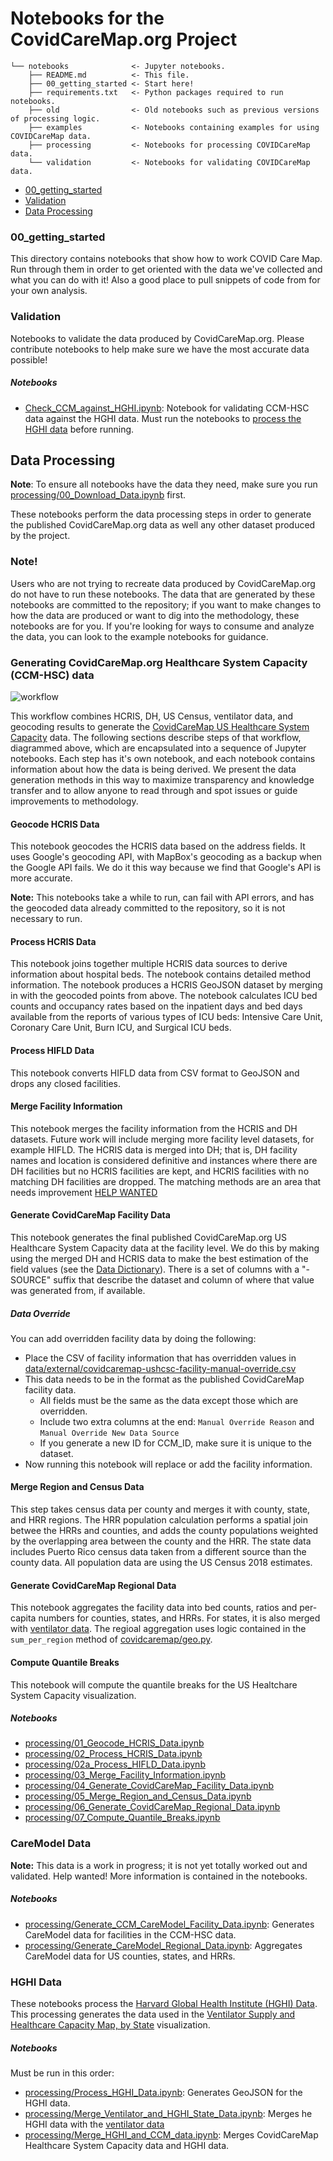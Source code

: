 # Notebooks for the CovidCareMap.org Project

    └── notebooks              <- Jupyter notebooks.
        ├── README.md          <- This file.
        ├── 00_getting_started <- Start here!
        ├── requirements.txt   <- Python packages required to run notebooks.
        ├── old                <- Old notebooks such as previous versions of processing logic.
        ├── examples           <- Notebooks containing examples for using COVIDCareMap data.
        ├── processing         <- Notebooks for processing COVIDCareMap data.
        └── validation         <- Notebooks for validating COVIDCareMap data.

- [00_getting_started](#00_getting_started)
- [Validation](#Validation)
- [Data Processing](#data-processing)

### 00_getting_started

This directory contains notebooks that show how to work COVID Care Map.
Run through them in order to get oriented with the data we've collected and what you can do with it!
Also a good place to pull snippets of code from for your own analysis.

### Validation

Notebooks to validate the data produced by CovidCareMap.org. Please contribute notebooks to help make sure
we have the most accurate data possible!

##### Notebooks

- [Check_CCM_against_HGHI.ipynb](Check_CCM_against_HGHI.ipynb): Notebook for validating CCM-HSC data against the HGHI data. Must run the notebooks to [process the HGHI data](#hghi-data) before running.

## Data Processing

**Note**: To ensure all notebooks have the data they need, make sure you run
[processing/00_Download_Data.ipynb](processing/00_Download_Data.ipynb) first.

These notebooks perform the data processing steps in order to generate the published CovidCareMap.org data
as well any other dataset produced by the project.

### Note!

Users who are not trying to recreate data produced by CovidCareMap.org do not have to run these
notebooks. The data that are generated by these notebooks are committed to the repository; if you
want to make changes to how the data are produced or want to dig into the methodology, these notebooks
are for you. If you're looking for ways to consume and analyze the data, you can look to the example
notebooks for guidance.

### Generating CovidCareMap.org Healthcare System Capacity (CCM-HSC) data

![workflow](images/ccm-notebook-workflow.png)

This workflow combines HCRIS, DH, US Census, ventilator data, and geocoding results to generate the [CovidCareMap US Healthcare System Capacity](../data/README.md#covidcaremap-us-healthcare-system-capacity-data) data. The following sections describe steps of that workflow, diagrammed above, which are encapsulated into a sequence of Jupyter notebooks. Each step has it's own notebook, and each notebook contains information about how the data is being derived. We present the data generation methods in this way to maximize transparency and knowledge transfer and to allow anyone to read through and spot issues or guide improvements to methodology.

#### Geocode HCRIS Data

This notebook geocodes the HCRIS data based on the address fields. It uses Google's geocoding API, with MapBox's geocoding as a backup when the Google API fails. We do it this way because we find that Google's API
is more accurate.

**Note:** This notebooks take a while to run, can fail with API errors, and has the geocoded data already committed to the repository, so it is not necessary to run.

#### Process HCRIS Data

This notebook joins together multiple HCRIS data sources to derive information about hospital beds. The
notebook contains detailed method information. The notebook produces a HCRIS GeoJSON dataset by
merging in with the geocoded points from above. The notebook calculates ICU bed counts and
occupancy rates based on the inpatient days and bed days available from the reports of various
types of ICU beds: Intensive Care Unit, Coronary Care Unit, Burn ICU, and Surgical ICU beds.

#### Process HIFLD Data

This notebook converts HIFLD data from CSV format to GeoJSON and drops any closed facilities.

#### Merge Facility Information

This notebook merges the facility information from the HCRIS and DH datasets.
Future work will include merging more facility level datasets, for example HIFLD.
The HCRIS data is merged into DH; that is, DH facility names and location is considered
definitive and instances where there are DH facilities but no HCRIS facilities are kept, and
HCRIS facilities with no matching DH facilities are dropped. The matching methods are an
area that needs improvement [HELP WANTED](../README.md#contribiting)

#### Generate CovidCareMap Facility Data

This notebook generates the final published CovidCareMap.org US Healthcare System Capacity data
at the facility level. We do this by making using the merged DH and HCRIS data to make the best
estimation of the field values (see the [Data Dictionary](../data/README.md#covidcaremap-capcity-data-dictionary)).
There is a set of columns with a "- SOURCE" suffix that describe the dataset and column of where that
value was generated from, if available.

##### Data Override

You can add overridden facility data by doing the following:
- Place the CSV of facility information that has overridden values in [data/external/covidcaremap-ushcsc-facility-manual-override.csv](../data/README.md#covidcaremaporg-us-healthcare-system-capacity---manual-override)
- This data needs to be in the format as the published CovidCareMap facility data.
  - All fields must be the same as the data except those which are overridden.
  - Include two extra columns at the end: `Manual Override Reason` and `Manual Override New Data Source`
  - If you generate a new ID for CCM_ID, make sure it is unique to the dataset.
- Now running this notebook will replace or add the facility information.

#### Merge Region and Census Data

This step takes census data per county and merges it with county, state, and HRR regions. The HRR population calculation performs a spatial join betwee the HRRs and counties, and adds the county populations weighted by the overlapping area between the county and the HRR. The state data includes Puerto Rico census data taken from a different source than the county data. All population data are using the US Census 2018 estimates.

#### Generate CovidCareMap Regional Data

This notebook aggregates the facility data into bed counts, ratios and per-capita numbers for
counties, states, and HRRs. For states, it is also merged with [ventilator data](../data/README.md#ventilator-data).
The regioal aggregation uses logic contained in the `sum_per_region` method of [covidcaremap/geo.py](../covidcaremap/geo.py).

#### Compute Quantile Breaks

This notebook will compute the quantile breaks for the US Healtchare System Capacity visualization.

##### Notebooks

- [processing/01_Geocode_HCRIS_Data.ipynb](processing/01_Geocode_HCRIS_Data.ipynb)
- [processing/02_Process_HCRIS_Data.ipynb](processing/02_Process_HCRIS_Data.ipynb)
- [processing/02a_Process_HIFLD_Data.ipynb](processing/02_Process_HIFLD_Data.ipynb)
- [processing/03_Merge_Facility_Information.ipynb](processing/03_Merge_Facility_Information.ipynb)
- [processing/04_Generate_CovidCareMap_Facility_Data.ipynb](processing/04_Generate_CovidCareMap_Facility_Data.ipynb)
- [processing/05_Merge_Region_and_Census_Data.ipynb](processing/05_Merge_Region_and_Census_Data.ipynb)
- [processing/06_Generate_CovidCareMap_Regional_Data.ipynb](processing/06_Generate_CovidCareMap_Regional_Data.ipynb)
- [processing/07_Compute_Quantile_Breaks.ipynb](processing/07_Computte_Quantile_Breaks.ipynb)

### CareModel Data

**Note:** This data is a work in progress; it is not yet totally worked out and validated. Help wanted! More information is contained in the notebooks.

##### Notebooks

- [processing/Generate_CCM_CareModel_Facility_Data.ipynb](processing/Generate_CCM_CareModel_Facility_Data.ipynb): Generates CareModel data for facilities in the CCM-HSC data.
- [processing/Generate_CareModel_Regional_Data.ipynb](processing/Generate_CareModel_Regional_Data.ipynb): Aggregates CareModel data for US counties, states, and HRRs.

### HGHI Data

These notebooks process the [Harvard Global Health Institute (HGHI) Data](https://globalepidemics.org/2020/03/17/caring-for-covid-19-patients/). This processing generates the data used in the [Ventilator Supply and Healthcare Capacity Map, by State](https://www.covidcaremap.org/maps/hghi-vents/) visualization.

##### Notebooks

Must be run in this order:

- [processing/Process_HGHI_Data.ipynb](processing/Process_HGHI_Data.ipynb): Generates GeoJSON for the HGHI data.
- [processing/Merge_Ventilator_and_HGHI_State_Data.ipynb](processing/Merge_Ventilator_and_HGHI_State_Data.ipynb): Merges he HGHI data with the [ventilator data](../data/README.md#ventilator-data)
- [processing/Merge_HGHI_and_CCM_data.ipynb](processing/Merge_HGHI_and_CCM_data.ipynb): Merges CovidCareMap Healthcare System Capacity data and HGHI data.
